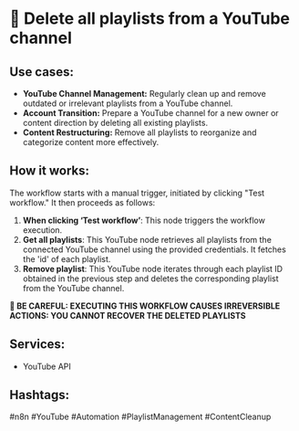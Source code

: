 # 🧹 Delete all playlists from a YouTube channel

## Use cases:

-   **YouTube Channel Management:** Regularly clean up and remove outdated or irrelevant playlists from a YouTube channel.
-   **Account Transition:** Prepare a YouTube channel for a new owner or content direction by deleting all existing playlists.
-   **Content Restructuring:** Remove all playlists to reorganize and categorize content more effectively.

## How it works:

The workflow starts with a manual trigger, initiated by clicking "Test workflow." It then proceeds as follows:

1.  **When clicking ‘Test workflow’**: This node triggers the workflow execution.
2.  **Get all playlists**: This YouTube node retrieves all playlists from the connected YouTube channel using the provided credentials. It fetches the 'id' of each playlist.
3.  **Remove playlist**: This YouTube node iterates through each playlist ID obtained in the previous step and deletes the corresponding playlist from the YouTube channel.

**🚨 BE CAREFUL: EXECUTING THIS WORKFLOW CAUSES IRREVERSIBLE ACTIONS: YOU CANNOT RECOVER THE DELETED PLAYLISTS**

## Services:

-   YouTube API

## Hashtags:

#n8n #YouTube #Automation #PlaylistManagement #ContentCleanup
